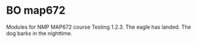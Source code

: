 # BO map672
Modules for NMP MAP672 course
Testing 1.2.3. The eagle has landed. The dog barks in the nighttime. 